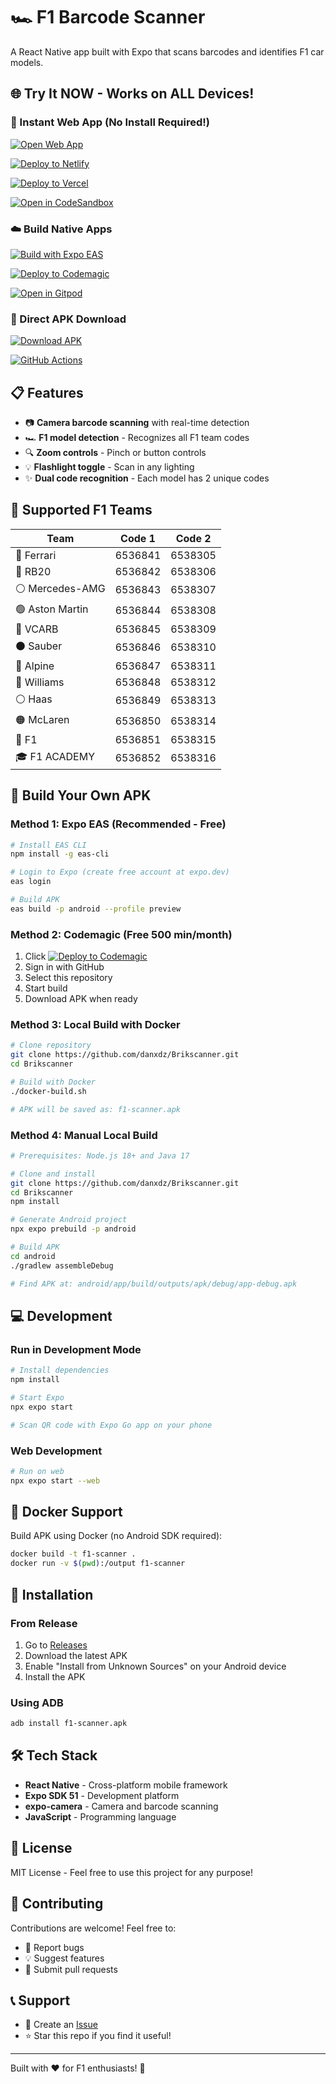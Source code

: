 # 🏎️ F1 Barcode Scanner

A React Native app built with Expo that scans barcodes and identifies F1 car models.

## 🌐 Try It NOW - Works on ALL Devices!

### 🚀 Instant Web App (No Install Required!)

[![Open Web App](https://img.shields.io/badge/🌐%20Open%20Web%20App-Live%20Now!-success?style=for-the-badge)](https://danxdz.github.io/Brikscanner)

[![Deploy to Netlify](https://img.shields.io/badge/Deploy%20to-Netlify-00C7B7?style=for-the-badge&logo=netlify&logoColor=white)](https://app.netlify.com/start/deploy?repository=https://github.com/danxdz/Brikscanner)

[![Deploy to Vercel](https://img.shields.io/badge/Deploy%20to-Vercel-000000?style=for-the-badge&logo=vercel&logoColor=white)](https://vercel.com/new/clone?repository-url=https://github.com/danxdz/Brikscanner)

[![Open in CodeSandbox](https://img.shields.io/badge/Open%20in-CodeSandbox-040404?style=for-the-badge&logo=codesandbox&logoColor=DBDBDB)](https://codesandbox.io/s/github/danxdz/Brikscanner)

### ☁️ Build Native Apps

[![Build with Expo EAS](https://img.shields.io/badge/Build%20with-Expo%20EAS-000020?style=for-the-badge&logo=expo&logoColor=white)](https://expo.dev/accounts/danxdz/projects/f1-barcode-scanner/builds)

[![Deploy to Codemagic](https://img.shields.io/badge/Deploy%20to-Codemagic-F7DF1E?style=for-the-badge&logo=codemagic&logoColor=black)](https://codemagic.io/apps/new?repo=https://github.com/danxdz/Brikscanner)

[![Open in Gitpod](https://img.shields.io/badge/Open%20in-Gitpod-1966D2?style=for-the-badge&logo=gitpod&logoColor=white)](https://gitpod.io/#https://github.com/danxdz/Brikscanner)

### 📱 Direct APK Download

[![Download APK](https://img.shields.io/badge/Download-APK-green?style=for-the-badge&logo=android&logoColor=white)](https://github.com/danxdz/Brikscanner/releases/latest)

[![GitHub Actions](https://img.shields.io/github/actions/workflow/status/danxdz/Brikscanner/build-apk.yml?style=for-the-badge&label=Build%20Status)](https://github.com/danxdz/Brikscanner/actions)

## 📋 Features

- 📷 **Camera barcode scanning** with real-time detection
- 🏎️ **F1 model detection** - Recognizes all F1 team codes
- 🔍 **Zoom controls** - Pinch or button controls
- 💡 **Flashlight toggle** - Scan in any lighting
- ✨ **Dual code recognition** - Each model has 2 unique codes

## 🏁 Supported F1 Teams

| Team | Code 1 | Code 2 |
|------|--------|--------|
| 🔴 Ferrari | 6536841 | 6538305 |
| 🔵 RB20 | 6536842 | 6538306 |
| ⚪ Mercedes-AMG | 6536843 | 6538307 |
| 🟢 Aston Martin | 6536844 | 6538308 |
| 🔵 VCARB | 6536845 | 6538309 |
| ⚫ Sauber | 6536846 | 6538310 |
| 🔵 Alpine | 6536847 | 6538311 |
| 🔵 Williams | 6536848 | 6538312 |
| ⚪ Haas | 6536849 | 6538313 |
| 🟠 McLaren | 6536850 | 6538314 |
| 🏁 F1 | 6536851 | 6538315 |
| 🎓 F1 ACADEMY | 6536852 | 6538316 |

## 🔨 Build Your Own APK

### Method 1: Expo EAS (Recommended - Free)
```bash
# Install EAS CLI
npm install -g eas-cli

# Login to Expo (create free account at expo.dev)
eas login

# Build APK
eas build -p android --profile preview
```

### Method 2: Codemagic (Free 500 min/month)
1. Click [![Deploy to Codemagic](https://img.shields.io/badge/Deploy-Codemagic-yellow)](https://codemagic.io/apps/new?repo=https://github.com/danxdz/Brikscanner)
2. Sign in with GitHub
3. Select this repository
4. Start build
5. Download APK when ready

### Method 3: Local Build with Docker
```bash
# Clone repository
git clone https://github.com/danxdz/Brikscanner.git
cd Brikscanner

# Build with Docker
./docker-build.sh

# APK will be saved as: f1-scanner.apk
```

### Method 4: Manual Local Build
```bash
# Prerequisites: Node.js 18+ and Java 17

# Clone and install
git clone https://github.com/danxdz/Brikscanner.git
cd Brikscanner
npm install

# Generate Android project
npx expo prebuild -p android

# Build APK
cd android
./gradlew assembleDebug

# Find APK at: android/app/build/outputs/apk/debug/app-debug.apk
```

## 💻 Development

### Run in Development Mode
```bash
# Install dependencies
npm install

# Start Expo
npx expo start

# Scan QR code with Expo Go app on your phone
```

### Web Development
```bash
# Run on web
npx expo start --web
```

## 🐳 Docker Support

Build APK using Docker (no Android SDK required):
```bash
docker build -t f1-scanner .
docker run -v $(pwd):/output f1-scanner
```

## 📱 Installation

### From Release
1. Go to [Releases](https://github.com/danxdz/Brikscanner/releases)
2. Download the latest APK
3. Enable "Install from Unknown Sources" on your Android device
4. Install the APK

### Using ADB
```bash
adb install f1-scanner.apk
```

## 🛠️ Tech Stack

- **React Native** - Cross-platform mobile framework
- **Expo SDK 51** - Development platform
- **expo-camera** - Camera and barcode scanning
- **JavaScript** - Programming language

## 📄 License

MIT License - Feel free to use this project for any purpose!

## 🤝 Contributing

Contributions are welcome! Feel free to:
- 🐛 Report bugs
- 💡 Suggest features
- 🔧 Submit pull requests

## 📞 Support

- 📧 Create an [Issue](https://github.com/danxdz/Brikscanner/issues)
- ⭐ Star this repo if you find it useful!

---

Built with ❤️ for F1 enthusiasts! 🏁